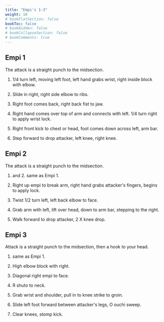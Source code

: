 ```yaml
---
title: "Empi's 1-3"
weight: 10
# bookFlatSection: false
bookToc: false
# bookHidden: false
# bookCollapseSection: false
# bookComments: true
---
```

## Empi 1
The attack is a straight punch to the midsection.

1. 1/4 turn left, moving left foot, left hand grabs wrist, right
inside block with elbow.

2. Slide in right, right side elbow to ribs.

3.  Right foot comes back, right back fist to jaw.

4. Right hand comes over top of arm and connects with left. 1/4
turn right to apply wrist lock. 

5. Right front kick to chest or head, foot comes down across left, arm bar.

6. Step forward to drop attacker, left knee, right knee. 

## Empi 2
The attack is a straight punch to the midsection.

1. and 2. same as Empi 1.

3. Right up empi to break arm, right hand grabs attacker's fingers, 
begins to apply lock.

4. Twist 1/2 turn left, left back elbow to face.

5. Grab arm with left, lift over head, down to arm bar,
stepping to the right. 

6. Walk forward to drop attacker, 2 X knee drop.

## Empi 3
Attack is a straight punch to the midsection, then a hook to 
your head.

1. same as Empi 1.

2. High elbow block with right.

3. Diagonal right empi to face.

4. R shuto to neck.

5. Grab wrist and shoulder, pull in to 
knee strike to groin.

6. Slide left foot forward between attacker's legs, O ouchi sweep.

7. Clear knees, stomp kick.
